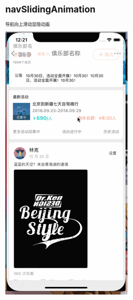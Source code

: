 # navSlidingAnimation
导航向上滑动显隐动画

![image](https://github.com/SCJMENGMENG/navSlidingAnimation/blob/master/GIF.gif)
